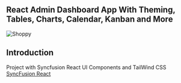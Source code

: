 ## React Admin Dashboard App With Theming, Tables, Charts, Calendar, Kanban and More
![Shoppy](https://i.ibb.co/W6g39w3/image.png)

## Introduction
Project with Syncfusion React UI Components and TailWind CSS
[SyncFusion React](https://ej2.syncfusion.com/react/documentation/introduction/)

